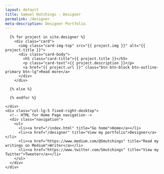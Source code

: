 ```yaml
---
layout: default
title: Samuel Hutchings - Designer
permalink: /designer
meta-description: Designer Portfolio.
---
```


  <div class="container">
  <div class="row full-height">
    <div class="col-lg-7 col-left-scroll">

      {% for project in site.designer %}
        <div class="card">
          <img class="card-img-top" src="{{ project.img }}" alt="{{ project.title }}">
          <div class="card-body">
            <h5 class="card-title">{{ project.title }}</h5>
            <p class="card-text">{{ project.description }}</p>
            <a href="{{ project.url }}" class="btn btn-block btn-outline-primary btn-lg">Read more</a>
          </div>
        </div>

      {% else %}

      {% endfor %}

    </div>
    <div class="col-lg-5 fixed-right-desktop">
      <!-- HTML for Home Page navigation-->
      <div class="navigation">
        <ul>
          <li><a href="/index.html" title="Go home">Home</a></li>
          <li><a href="/designer" title="View my portfolio">Designer</a></li>
          <li><a href="https://www.medium.com/@Smutchings" title="Read my writings on Medium">Writer</a></li>
          <li><a href="https://www.twitter.com/Smutchings" title="View my Twitter">Tweeter</a></li>
        </ul>
      </div>
    </div>
  </div>
</div>

